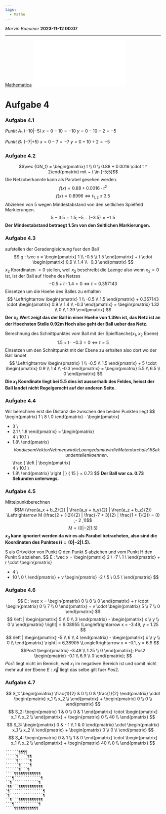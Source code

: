 ```yaml
---
tags:
  - Mathe
---
```

*Marvin Baeumer* **2023-11-12 00:07**

---
[Mathematica](Mathematica/Abituraufgaben%202023.nb) 
![Abitur](PDF/Mathe/6%20Abiturprüfung%202023.pdf)
# Aufgabe 4
### Aufgabe 4.1
$Punkt ~ A_1 ~ (-10 | -5)$ 
$x = 0 - 10 = -10$
$y = 0 - 10 \div 2 = - 5$

$Punkt ~ B_1 ~ (-7 | + 5)$
$x = 0 - 7 = - 7$
$y = 0 + 10 \div 2 = - 5$ 

### Aufgabe 4.2
$$\vec {ON_t} = \begin{pmatrix} t \\ 0 \\ 0.88 + 0.0016 \cdot t ^ 2\end{pmatrix} mit ~ t \in [-5;5]$$
Die Netzoberkannte kann als Parabel gesehen werden.
$$f(x) = 0.88 + 0.0016 \cdot t ^ 2$$
$$f(x) = 0.8996 \Longleftrightarrow t_{1,2} \pm 3.5$$Abziehen von 5 wegen Mindestabstand von den seitlichen Spielfeld Markierungen. 
$$5 - 3.5 = 1.5; -5 - (-3.5) = -1.5$$
**Der Mindestabstand betraegt 1.5m von den Seitlichen Markierungen.**
### Aufgabe 4.3
aufstellen der Geradengleichung fuer den Ball
$$
g : \vec x = 
\begin{pmatrix} 
1 \\ 
-0.5 \\ 
1.5 \end{pmatrix} + t 
\cdot 
\begin{pmatrix} 
0.9 \\ 
1.4 \\
-0.3 \end{pmatrix}
$$
$x_2$ Koordinaten $= 0$ stellen, weil $x_2$ beschreibt die Laenge also wenn $x_2 = 0$ ist, ist der Ball auf Hoehe des Netzes
$$-0.5 + t \cdot 1.4 = 0 \Longleftrightarrow t = 0.357143$$
Einsetzen um die Hoehe des Balles zu erhalten
$$
\Leftrightarrow 
\begin{pmatrix} 
1 \\ 
-0.5 \\ 
1.5 \end{pmatrix} + 0.357143 
\cdot 
\begin{pmatrix} 
0.9 \\ 
1.4 \\
-0.3 \end{pmatrix} =
\begin{pmatrix}
1.32 \\
0 \\
1.39
\end{pmatrix}
$$
**Der $x_3$ Wert zeigt das der Ball in einer Hoehe von 1.39m ist, das Netz ist an der Hoechsten Stelle 0.92m Hoch also geht der Ball ueber das Netz.**

Berechnung des Schnittpunktes vom Ball mit der Spielflaeche($x_1, x_2$ Ebene) 
$$1.5 + t \cdot -0.3 = 0 \Longleftrightarrow t = 5$$
Einsetzen um den Schnittpunkt mit der Ebene zu erhalten also dort wo der Ball landet
$$
\Leftrightarrow 
\begin{pmatrix} 
1 \\ 
-0.5 \\ 
1.5 \end{pmatrix} + 5 
\cdot 
\begin{pmatrix} 
0.9 \\ 
1.4 \\
-0.3 \end{pmatrix} =
\begin{pmatrix}
5.5 \\
6.5 \\ 
0 \end{pmatrix}
$$
**Die $x_1$ Koordinate liegt bei $5.5$ dies ist ausserhalb des Feldes, heisst der Ball landet nicht Regelgerecht auf der anderen Seite.**
### Aufgabe 4.4
Wir berechnen erst die Distanz die zwischen den beiden Punkten liegt
$$
\begin{pmatrix} 
1 \\ 
8 \\ 
0 \end{pmatrix} - 
\begin{pmatrix} 
- 3 \\ 
- 2.1 \\ 
1.8 \end{pmatrix} =
\begin{pmatrix}\
4 \\
10.1 \\
- 1.8\\
\end{pmatrix}
$$
Von diesem Vektor Nehmen wir die Laenge damit wir die Meter durch die 15 Sekunden teilen koennen.
$$
\frac
{
\left |
\begin{pmatrix}\
4 \\
10.1 \\
- 1.8\\
\end{pmatrix}
\right |
}
{
15
}
= 0.73
$$
**Der Ball war ca. 0.73 Sekunden unterwegs.**
### Aufgabe 4.5
Mittelpunktberechnen
$$M (\frac{a_x + b_2}{2} | \frac{a_y + b_y}{2} | \frac{a_z + b_z}{2}) \Leftrightarrow M (\frac{2 + (-2)}{2} | \frac{-7 + 3}{2} | \frac{1 + 1}{2}) = (0 ,- 2 ,1)$$
$$M = (0 | - 2 | 1.5)$$
**$x_3$ kann ignoriert werden da wir es als Parabel betracheten, also sind die Koordinaten des Punktes $H = (0 | -2 | 1.5)$.**

S als Ortvektor von Punkt Q den Punkt S abziehen und vom Punkt H den Punkt S abziehen.
$$
E : \vec x = 
\begin{pmatrix} 
2 \\
-7 \\
1 \\
\end{pmatrix} + r
\cdot
\begin{pmatrix} 
- 4 \\
- 10 \\
0 \\
\end{pmatrix} + v
\begin{pmatrix} 
-2 \\
5 \\
0.5 \\
\end{pmatrix}
$$
### Aufgabe 4.6
$$
E : \vec x = 
\begin{pmatrix} 
0 \\ 
0 \\ 
0 \end{pmatrix} + r 
\cdot 
\begin{pmatrix} 
0 \\ 
7 \\ 
0 \end{pmatrix} + v 
\cdot 
\begin{pmatrix} 
5 \\ 
7 \\ 
0 \end{pmatrix}
$$
$$
\left |
\begin{pmatrix} 
5 \\ 
0 \\ 
3 \end{pmatrix} -
\begin{pmatrix}
x \\
y \\
0 \\
\end{pmatrix}
\right| = 
9.08955 
\Longleftrightarrow x = -3.49, y = 1.25
$$
$$
\left |
\begin{pmatrix} 
-5 \\ 
6 \\ 
4 \end{pmatrix} -
\begin{pmatrix}
x \\
y \\
0 \\
\end{pmatrix}
\right| = 
6,38905
\Longleftrightarrow x = -0.1, y = 6.9
$$
$$Pos1
\begin{pmatrix}
-3.49 \\
1.25 \\
0
\end{pmatrix};
Pos2
\begin{pmatrix}
-0.1 \\
6.9 \\
0
\end{pmatrix};
$$
$Pos 1$ liegt nicht im Bereich, weil $x_1$ im negativen Bereich ist und somit nicht mehr auf der Ebene $E : \vec x$ liegt das selbe gilt fuer $Pos 2$.
### Aufgabe 4.7
$$
S_1: \begin{pmatrix} 
\frac{1}{2} & 0 \\ 
0 & \frac{1}{2}
\end{pmatrix}
\cdot
\begin{pmatrix}
x_1 \\
x_2 \\
\end{pmatrix} + 
\begin{pmatrix}
0 \\
0 \\
\end{pmatrix}
$$
$$
S_2: \begin{pmatrix} 
1 & 0 \\ 
0 & 1
\end{pmatrix}
\cdot
\begin{pmatrix}
x_1 \\
x_2 \\
\end{pmatrix} + 
\begin{pmatrix}
0 \\
40 \\
\end{pmatrix}
$$
$$
S_3: \begin{pmatrix} 
0 & - 1 \\ 
1 & 0
\end{pmatrix}
\cdot
\begin{pmatrix}
x_1 \\
x_2 \\
\end{pmatrix} + 
\begin{pmatrix}
0 \\
0 \\
\end{pmatrix}
$$
$$
S_4: \begin{pmatrix} 
0 & 1 \\ 
1 & 0
\end{pmatrix}
\cdot
\begin{pmatrix}
x_1 \\
x_2 \\
\end{pmatrix} + 
\begin{pmatrix}
40 \\
0 \\
\end{pmatrix}
$$
```
´´´´´´¶¶¶¶ 
´´´´´¶´´´´¶¶ 
´´´´´¶´´´´´¶ 
´´´´´´¶´´´´¶ 
´´´´´´¶´´´¶ 
´´´´¶¶¶¶¶¶¶¶¶¶¶¶ 
´´´¶´´´´´´´´´´´´¶ 
´´¶´´´´´´´´´´´´¶ 
´¶¶´´´¶¶¶¶¶¶¶¶¶¶¶ 
´¶´´´´´´´´´´´´´´´¶ 
´¶´´´´´´´´´´´´´´´¶ 
´´¶´´´¶¶¶¶¶¶¶¶¶¶¶ 
´´´¶´´´´´´´´´´´¶ 
´´´´¶¶¶¶¶¶¶¶¶¶¶
```